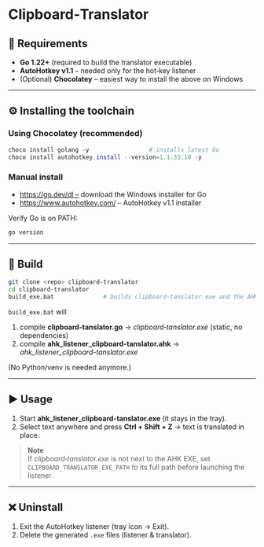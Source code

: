 

# Clipboard‑Translator

## 🔧 Requirements
- **Go 1.22+** (required to build the translator executable)  
- **AutoHotkey v1.1** – needed only for the hot‑key listener  
- (Optional) **Chocolatey** – easiest way to install the above on Windows  

---

## ⚙️ Installing the toolchain

### Using Chocolatey (recommended)
```powershell
choco install golang -y                 # installs latest Go
choco install autohotkey.install --version=1.1.33.10 -y
```

### Manual install  
* https://go.dev/dl – download the Windows installer for Go  
* https://www.autohotkey.com/ – AutoHotkey v1.1 installer  

Verify Go is on PATH:
```powershell
go version
```

---

## 🔨 Build
```bash
git clone <repo> clipboard-translator
cd clipboard-translator
build_exe.bat              # builds clipboard‑tanslator.exe and the AHK listener
```
`build_exe.bat` will  
1. compile **clipboard‑tanslator.go** → *clipboard‑tanslator.exe* (static, no dependencies)  
2. compile **ahk_listener_clipboard-tanslator.ahk** → *ahk_listener_clipboard-tanslator.exe*  

(No Python/venv is needed anymore.)

---

## ▶️ Usage
1. Start **ahk_listener_clipboard-tanslator.exe** (it stays in the tray).  
2. Select text anywhere and press **Ctrl + Shift + Z** → text is translated in place.

> **Note**  
> If *clipboard‑tanslator.exe* is not next to the AHK EXE, set  
> `CLIPBOARD_TRANSLATOR_EXE_PATH` to its full path before launching the listener.

---

## ❌ Uninstall
1. Exit the AutoHotkey listener (tray icon → Exit).  
2. Delete the generated `.exe` files (listener & translator).  
